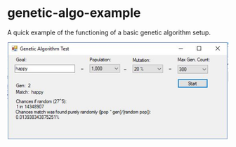 # genetic-algo-example
A quick example of the functioning of a basic genetic algorithm setup.

![test screenshot](https://github.com/Jarrod1937/genetic-algo-example/blob/master/ga_test.JPG)
